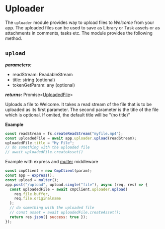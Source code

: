 # Uploader

The `uploader` module provides way to upload files to _Welcome_ from your app. The uploaded files can be used to save as Library or Task assets or as attachments in comments, tasks etc. The module provides the following method.

## `upload`

**_parameters:_**

- readStream: ReadableStream
- title: string (optional)
- tokenGetParam: any (optional)

**_returns:_** Promise<[UploadedFile](../objects/UploadedFile.md)>

Uploads a file to Welcome. It takes a read stream of the file that is to be uploaded as its first parameter. The second parameter is the title of the file which is optional. If omited, the default title will be "(no title)"

**Example**

```javascript
const readStream = fs.createReadStream("myfile.mp4");
const uploadedFile = await app.uploader.upload(readStream);
uploadedFile.title = "My File";
// do something with the uploaded file
// await uploadedFile.createAsset()
```

Example with express and [multer](https://github.com/expressjs/multer) middleware

```javascript
const cmpClient = new CmpClient(param);
const app = express();
const upload = multer();
app.post("/upload", upload.single("file"), async (req, res) => {
  const uploadedFile = await cmpClient.uploader.upload(
    req.file.buffer,
    req.file.originalname
  );
  // do something with the uploaded file
  // const asset = await uploadedFile.createAsset();
  return res.json({ success: true });
});
```

